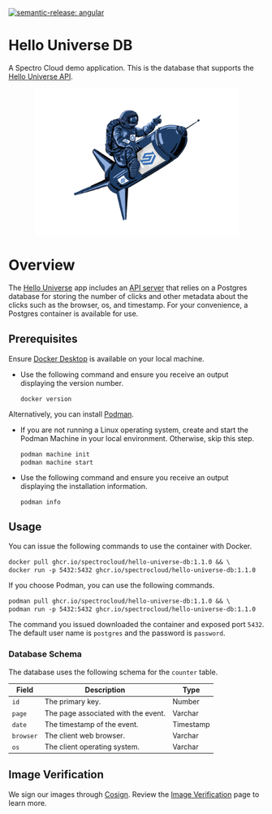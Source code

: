 [![semantic-release: angular](https://img.shields.io/badge/semantic--release-angular-e10079?logo=semantic-release)](https://github.com/semantic-release/semantic-release)

# Hello Universe DB

A Spectro Cloud demo application. This is the database that supports the [Hello Universe API](https://github.com/spectrocloud/hello-universe-api).

<p align="center">
<img src="./static/img/spectronaut.png" alt="drawing" width="400"/>
</p>

# Overview

The [Hello Universe](https://github.com/spectrocloud/hello-universe) app includes an [API server](https://github.com/spectrocloud/hello-universe-api) that relies on a Postgres database for storing the number of clicks and other metadata about the clicks such as the browser, os, and timestamp. For your convenience, a Postgres container is available for use.

## Prerequisites

Ensure [Docker Desktop](https://www.docker.com/products/docker-desktop/) is available on your local machine. 

- Use the following command and ensure you receive an output displaying the version number.
    ```
    docker version
    ```
    
Alternatively, you can install [Podman](https://podman.io/docs/installation).

- If you are not running a Linux operating system, create and start the Podman Machine in your local environment. Otherwise, skip this step.
    ```
    podman machine init
    podman machine start
    ```
- Use the following command and ensure you receive an output displaying the installation information.
    ```
    podman info
    ```

## Usage

You can issue the following commands to use the container with Docker.

```
docker pull ghcr.io/spectrocloud/hello-universe-db:1.1.0 && \
docker run -p 5432:5432 ghcr.io/spectrocloud/hello-universe-db:1.1.0
```

If you choose Podman, you can use the following commands.

```
podman pull ghcr.io/spectrocloud/hello-universe-db:1.1.0 && \
podman run -p 5432:5432 ghcr.io/spectrocloud/hello-universe-db:1.1.0
```

The command you issued downloaded the container and exposed port `5432`. The default user name is `postgres` and the password is `password`.

### Database Schema

The database uses the following schema for the `counter` table.

| Field     | Description                                  | Type      |
| --------- | -------------------------------------------- | --------- |
| `id`      | The primary key.                             | Number    |
| `page`    | The page associated with the event.          | Varchar   |
| `date`    | The timestamp of the event.                  | Timestamp |
| `browser` | The client web browser.                      | Varchar   |
| `os`      | The client operating system.                 | Varchar   |

## Image Verification

We sign our images through [Cosign](https://docs.sigstore.dev/signing/quickstart/). Review the [Image Verification](./docs/image-verification.md) page to learn more.
